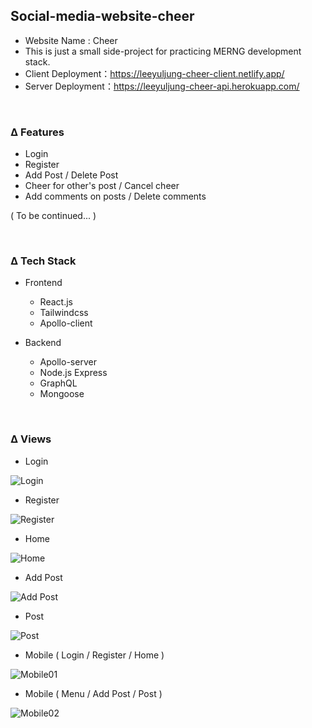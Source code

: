 ## Social-media-website-cheer
- Website Name : Cheer
- This is just a small side-project for practicing MERNG development stack.
- Client Deployment：https://leeyuljung-cheer-client.netlify.app/
- Server Deployment：https://leeyuljung-cheer-api.herokuapp.com/

<br>

### Δ Features
- Login
- Register
- Add Post / Delete Post
- Cheer for other's post / Cancel cheer
- Add comments on posts / Delete comments

( To be continued... )

<br>

### Δ Tech Stack
- Frontend
  - React.js
  - Tailwindcss
  - Apollo-client
  
- Backend  
  - Apollo-server
  - Node.js Express
  - GraphQL
  - Mongoose

<br>

### Δ Views
- Login

![Login](https://i.imgur.com/y2hLahn.png)

- Register

![Register](https://i.imgur.com/dTAYq2B.png)

- Home

![Home](https://i.imgur.com/WoSWhI3.png)

- Add Post

![Add Post](https://i.imgur.com/DnBKhlq.png)

- Post

![Post](https://i.imgur.com/1INMaOV.png)

- Mobile ( Login / Register / Home )

![Mobile01](https://i.imgur.com/LvjAbSs.jpg)

- Mobile ( Menu / Add Post / Post )

![Mobile02](https://i.imgur.com/fX9MAfY.jpg)
